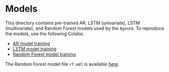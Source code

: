 # Models
This directory contains pre-trained AR, LSTM (univariate), LSTM (multivariate),
and Random Forest models used by the `Agent`s.
To reproduce the models, use the following Colabs:

* [AR model training](https://colab.research.google.com/drive/1qiyvQ-_qL1lzWqTXYCJKzsibQqxWAxEU)
* [LSTM model training](https://colab.research.google.com/drive/14IM9T9ZZJutjFKXhjOEwnVbxjKNS1xuE)
* [Random Forest model training](https://colab.research.google.com/drive/1Tmd7uIEINFpm01E9NYc3Xl51w6Su-GZV)

The Random Forest model file `rf.mdl` is available [here](https://drive.google.com/open?id=1TMWmwm4_FGO5B1ujXcLH1FpyXjy_ph93).
